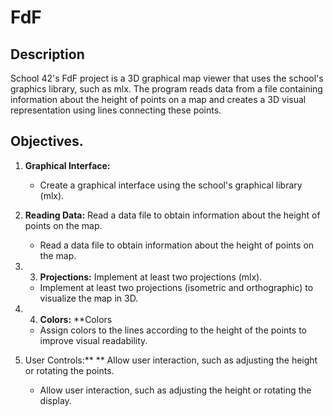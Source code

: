 # FdF

## Description

School 42's FdF project is a 3D graphical map viewer that uses the school's graphics library, such as mlx. The program reads data from a file containing information about the height of points on a map and creates a 3D visual representation using lines connecting these points.

## Objectives.

1. **Graphical Interface:**
   - Create a graphical interface using the school's graphical library (mlx).

2. **Reading Data:** Read a data file to obtain information about the height of points on the map.
   - Read a data file to obtain information about the height of points on the map.

3. 3. **Projections:** Implement at least two projections (mlx).
   - Implement at least two projections (isometric and orthographic) to visualize the map in 3D.

4. 4. **Colors:** **Colors
   - Assign colors to the lines according to the height of the points to improve visual readability.

5. User Controls:** ** Allow user interaction, such as adjusting the height or rotating the points.
   - Allow user interaction, such as adjusting the height or rotating the display.